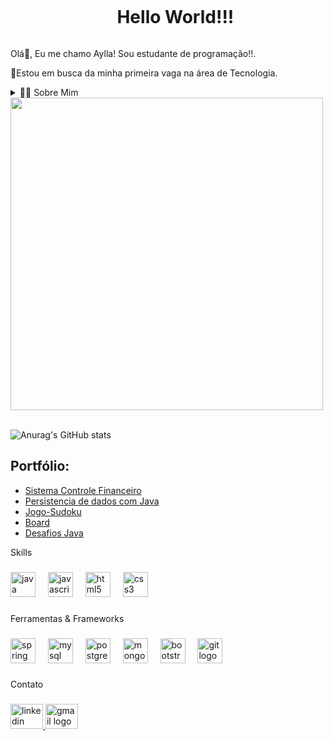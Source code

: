 <div id="user-content-toc">
  <ul align="center">
    <summary><h1 style="display: inline-block">Hello World!!!</h1></summary>
</div>



<p align="left">Olá👋, Eu me chamo Aylla! Sou estudante de programação!!.</p>
<p align="left">🔭Estou em busca da minha primeira vaga na área de Tecnologia.</p>

<details>
  <summary>👨‍💻 Sobre Mim </summary>

   - 💬Eu tenho 39 anos, sou uma desenvolvedora apaixonada por tecnologia e inovação, gosto de transformar ideias em soluções práticas. Tenho conhecimentos em SQL, Java, Javascript, Html, Css.
   - ⚡ Gosto de pintar, scrapbook e ler. \o/
</details>



<img src="https://user-images.githubusercontent.com/74038190/212750155-3ceddfbd-19d3-40a3-87af-8d329c8323c4.gif" width="500">
<br><br>



![Anurag's GitHub stats](https://github-readme-stats.vercel.app/api?username=scaglia-aylla1&show_icons=true&theme=radical)

<!-- Portfolio -->
## Portfólio:
- [Sistema Controle Financeiro](https://github.com/scaglia-aylla1/Sistema-controle-financeiro)
- [Persistencia de dados com Java](https://github.com/scaglia-aylla1/Persistencia-de-dados-com-Java)
- [Jogo-Sudoku](https://github.com/scaglia-aylla1/Jogo-Sudoku)
- [Board](https://github.com/scaglia-aylla1/Board)
- [Desafios Java](https://github.com/scaglia-aylla1/Desafios-Java)


<p align="left">Skills</p>

###

<div align="left">
  <img src="https://cdn.jsdelivr.net/gh/devicons/devicon/icons/java/java-original.svg" height="40" alt="java logo"  />
  <img width="12" />
  <img src="https://cdn.jsdelivr.net/gh/devicons/devicon/icons/javascript/javascript-original.svg" height="40" alt="javascript logo"  />
  <img width="12" />
  <img src="https://cdn.jsdelivr.net/gh/devicons/devicon/icons/html5/html5-original.svg" height="40" alt="html5 logo"  />
  <img width="12" />
  <img src="https://cdn.jsdelivr.net/gh/devicons/devicon/icons/css3/css3-original.svg" height="40" alt="css3 logo"  />
</div>

###

<p align="left">Ferramentas & Frameworks</p>

###

<div align="left">
  <img src="https://cdn.jsdelivr.net/gh/devicons/devicon/icons/spring/spring-original.svg" height="40" alt="spring logo"  />
  <img width="12" />
  <img src="https://cdn.jsdelivr.net/gh/devicons/devicon/icons/mysql/mysql-original.svg" height="40" alt="mysql logo"  />
  <img width="12" />
  <img src="https://cdn.jsdelivr.net/gh/devicons/devicon/icons/postgresql/postgresql-original.svg" height="40" alt="postgresql logo"  />
  <img width="12" />
  <img src="https://cdn.jsdelivr.net/gh/devicons/devicon/icons/mongodb/mongodb-original.svg" height="40" alt="mongodb logo"  />
  <img width="12" />
  <img src="https://cdn.jsdelivr.net/gh/devicons/devicon/icons/bootstrap/bootstrap-original.svg" height="40" alt="bootstrap logo"  />
  <img width="12" />
  <img src="https://cdn.jsdelivr.net/gh/devicons/devicon/icons/git/git-original.svg" height="40" alt="git logo"  />
</div>

###

<div align="left">
</div>

###

<p align="left">Contato</p>

###

<p align="left"></p>

###

<div align="left">
  <a href="https://www.linkedin.com/in/aylla-scaglia/" target="_blank">
    <img src="https://raw.githubusercontent.com/maurodesouza/profile-readme-generator/master/src/assets/icons/social/linkedin/default.svg" width="52" height="40" alt="linkedin logo"  />
  </a>
  <a href="mailto:aylla@scaglia.com.br" target="_blank">
    <img src="https://raw.githubusercontent.com/maurodesouza/profile-readme-generator/master/src/assets/icons/social/gmail/default.svg" width="52" height="40" alt="gmail logo"  />
  </a>
</div>

###

<div align="left">
</div>

###



